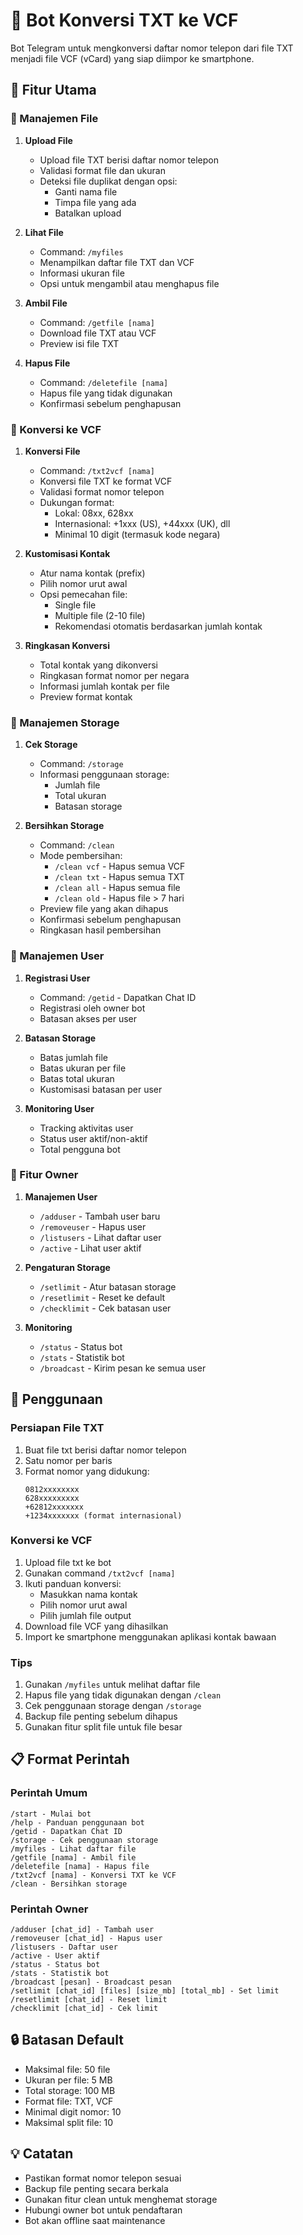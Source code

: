 # 📱 Bot Konversi TXT ke VCF

Bot Telegram untuk mengkonversi daftar nomor telepon dari file TXT menjadi file VCF (vCard) yang siap diimpor ke smartphone.

## 🌟 Fitur Utama

### 📝 Manajemen File
1. **Upload File**
   - Upload file TXT berisi daftar nomor telepon
   - Validasi format file dan ukuran
   - Deteksi file duplikat dengan opsi:
     - Ganti nama file
     - Timpa file yang ada
     - Batalkan upload

2. **Lihat File**
   - Command: `/myfiles`
   - Menampilkan daftar file TXT dan VCF
   - Informasi ukuran file
   - Opsi untuk mengambil atau menghapus file

3. **Ambil File**
   - Command: `/getfile [nama]`
   - Download file TXT atau VCF
   - Preview isi file TXT

4. **Hapus File**
   - Command: `/deletefile [nama]`
   - Hapus file yang tidak digunakan
   - Konfirmasi sebelum penghapusan

### 📱 Konversi ke VCF
1. **Konversi File**
   - Command: `/txt2vcf [nama]`
   - Konversi file TXT ke format VCF
   - Validasi format nomor telepon
   - Dukungan format:
     - Lokal: 08xx, 628xx
     - Internasional: +1xxx (US), +44xxx (UK), dll
     - Minimal 10 digit (termasuk kode negara)

2. **Kustomisasi Kontak**
   - Atur nama kontak (prefix)
   - Pilih nomor urut awal
   - Opsi pemecahan file:
     - Single file
     - Multiple file (2-10 file)
     - Rekomendasi otomatis berdasarkan jumlah kontak

3. **Ringkasan Konversi**
   - Total kontak yang dikonversi
   - Ringkasan format nomor per negara
   - Informasi jumlah kontak per file
   - Preview format kontak

### 💾 Manajemen Storage
1. **Cek Storage**
   - Command: `/storage`
   - Informasi penggunaan storage:
     - Jumlah file
     - Total ukuran
     - Batasan storage

2. **Bersihkan Storage**
   - Command: `/clean`
   - Mode pembersihan:
     - `/clean vcf` - Hapus semua VCF
     - `/clean txt` - Hapus semua TXT
     - `/clean all` - Hapus semua file
     - `/clean old` - Hapus file > 7 hari
   - Preview file yang akan dihapus
   - Konfirmasi sebelum penghapusan
   - Ringkasan hasil pembersihan

### 👥 Manajemen User
1. **Registrasi User**
   - Command: `/getid` - Dapatkan Chat ID
   - Registrasi oleh owner bot
   - Batasan akses per user

2. **Batasan Storage**
   - Batas jumlah file
   - Batas ukuran per file
   - Batas total ukuran
   - Kustomisasi batasan per user

3. **Monitoring User**
   - Tracking aktivitas user
   - Status user aktif/non-aktif
   - Total pengguna bot

### 👑 Fitur Owner
1. **Manajemen User**
   - `/adduser` - Tambah user baru
   - `/removeuser` - Hapus user
   - `/listusers` - Lihat daftar user
   - `/active` - Lihat user aktif

2. **Pengaturan Storage**
   - `/setlimit` - Atur batasan storage
   - `/resetlimit` - Reset ke default
   - `/checklimit` - Cek batasan user

3. **Monitoring**
   - `/status` - Status bot
   - `/stats` - Statistik bot
   - `/broadcast` - Kirim pesan ke semua user

## 🔧 Penggunaan

### Persiapan File TXT
1. Buat file txt berisi daftar nomor telepon
2. Satu nomor per baris
3. Format nomor yang didukung:
   ```
   0812xxxxxxxx
   628xxxxxxxxx
   +62812xxxxxxx
   +1234xxxxxxx (format internasional)
   ```

### Konversi ke VCF
1. Upload file txt ke bot
2. Gunakan command `/txt2vcf [nama]`
3. Ikuti panduan konversi:
   - Masukkan nama kontak
   - Pilih nomor urut awal
   - Pilih jumlah file output
4. Download file VCF yang dihasilkan
5. Import ke smartphone menggunakan aplikasi kontak bawaan

### Tips
1. Gunakan `/myfiles` untuk melihat daftar file
2. Hapus file yang tidak digunakan dengan `/clean`
3. Cek penggunaan storage dengan `/storage`
4. Backup file penting sebelum dihapus
5. Gunakan fitur split file untuk file besar

## 📋 Format Perintah

### Perintah Umum
```
/start - Mulai bot
/help - Panduan penggunaan bot
/getid - Dapatkan Chat ID
/storage - Cek penggunaan storage
/myfiles - Lihat daftar file
/getfile [nama] - Ambil file
/deletefile [nama] - Hapus file
/txt2vcf [nama] - Konversi TXT ke VCF
/clean - Bersihkan storage
```

### Perintah Owner
```
/adduser [chat_id] - Tambah user
/removeuser [chat_id] - Hapus user
/listusers - Daftar user
/active - User aktif
/status - Status bot
/stats - Statistik bot
/broadcast [pesan] - Broadcast pesan
/setlimit [chat_id] [files] [size_mb] [total_mb] - Set limit
/resetlimit [chat_id] - Reset limit
/checklimit [chat_id] - Cek limit
```

## 🔒 Batasan Default
- Maksimal file: 50 file
- Ukuran per file: 5 MB
- Total storage: 100 MB
- Format file: TXT, VCF
- Minimal digit nomor: 10
- Maksimal split file: 10

## 💡 Catatan
- Pastikan format nomor telepon sesuai
- Backup file penting secara berkala
- Gunakan fitur clean untuk menghemat storage
- Hubungi owner bot untuk pendaftaran
- Bot akan offline saat maintenance
